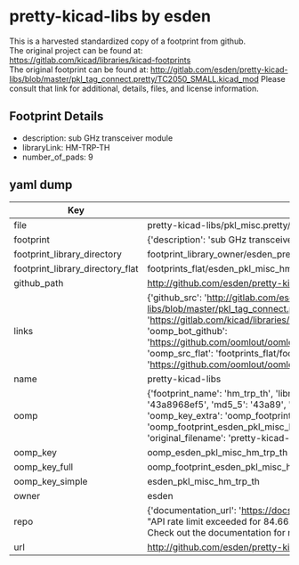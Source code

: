 # pretty-kicad-libs by esden  
This is a harvested standardized copy of a footprint from github.  
The original project can be found at:  
https://gitlab.com/kicad/libraries/kicad-footprints  
The original footprint can be found at:
http://gitlab.com/esden/pretty-kicad-libs/blob/master/pkl_tag_connect.pretty/TC2050_SMALL.kicad_mod
Please consult that link for additional, details, files, and license information.  
## Footprint Details
* description: sub GHz transceiver module  
* libraryLink: HM-TRP-TH  
* number_of_pads: 9  
## yaml dump  
| Key | Value |  
| --- | --- |  
| file | pretty-kicad-libs/pkl_misc.pretty/HM-TRP-TH.kicad_mod |  
| footprint | {'description': 'sub GHz transceiver module', 'libraryLink': 'HM-TRP-TH', 'number_of_pads': 9} |  
| footprint_library_directory | footprint_library_owner/esden_pretty-kicad-libs |  
| footprint_library_directory_flat | footprints_flat/esden_pkl_misc_hm_trp_th/working |  
| github_path | http://github.com/esden/pretty-kicad-libs/blob/master/pkl_misc.pretty/HM-TRP-TH.kicad_mod |  
| links | {'github_src': 'http://gitlab.com/esden/pretty-kicad-libs/blob/master/pkl_tag_connect.pretty/TC2050_SMALL.kicad_mod', 'github_src_repo': 'https://gitlab.com/kicad/libraries/kicad-footprints', 'oomp_bot': 'footprints/esden_pkl_misc_hm_trp_th/working', 'oomp_bot_github': 'https://github.com/oomlout/oomlout_oomp_footprint_bot/tree/main/footprints/esden_pkl_misc_hm_trp_th/working', 'oomp_src_flat': 'footprints_flat/footprints_flat/esden_pkl_misc_hm_trp_th/working', 'oomp_src_flat_github': 'https://github.com/oomlout/oomlout_oomp_footprint_src/tree/main/footprints_flat/esden_pkl_misc_hm_trp_th/working'} |  
| name | pretty-kicad-libs |  
| oomp | {'footprint_name': 'hm_trp_th', 'library_name': 'pkl_misc', 'md5': '43a8968ef58ae810fd5aeb23e279e5db', 'md5_10': '43a8968ef5', 'md5_5': '43a89', 'md5_6': '43a896', 'oomp_key': 'oomp_esden_pkl_misc_hm_trp_th', 'oomp_key_extra': 'oomp_footprint_esden_pkl_misc_hm_trp_th', 'oomp_key_full': 'oomp_footprint_esden_pkl_misc_hm_trp_th_43a896', 'oomp_key_simple': 'esden_pkl_misc_hm_trp_th', 'original_filename': 'pretty-kicad-libs/pkl_misc.pretty/HM-TRP-TH.kicad_mod', 'owner_name': 'esden'} |  
| oomp_key | oomp_esden_pkl_misc_hm_trp_th |  
| oomp_key_full | oomp_footprint_esden_pkl_misc_hm_trp_th |  
| oomp_key_simple | esden_pkl_misc_hm_trp_th |  
| owner | esden |  
| repo | {'documentation_url': 'https://docs.github.com/rest/overview/resources-in-the-rest-api#rate-limiting', 'message': "API rate limit exceeded for 84.66.173.59. (But here's the good news: Authenticated requests get a higher rate limit. Check out the documentation for more details.)"} |  
| url | http://github.com/esden/pretty-kicad-libs |  

